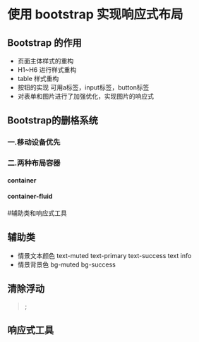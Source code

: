 # 使用 bootstrap 实现响应式布局
## Bootstrap 的作用
* 页面主体样式的重构
* H1~H6 进行样式重构
* table 样式重构
* 按钮的实现 可用a标签，input标签，button标签
* 对表单和图片进行了加强优化，实现图片的响应式

## Bootstrap的删格系统
### 一.移动设备优先
### 二.两种布局容器
#### container
#### container-fluid

#辅助类和响应式工具
## 辅助类
* 情景文本颜色 text-muted text-primary text-success text info
* 情景背景色 bg-muted bg-success
## 清除浮动
> <div class="clearfix"><div>;
## 响应式工具
    
